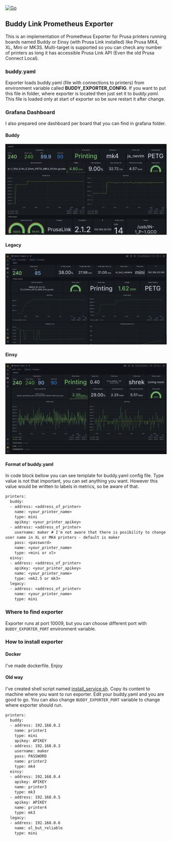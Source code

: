[![Go](https://github.com/pstrobl96/buddy-prometheus-exporter/actions/workflows/go.yml/badge.svg?branch=main)](https://github.com/pstrobl96/buddy-prometheus-exporter/actions/workflows/go.yml)

## Buddy Link Prometheus Exporter

This is an implementation of Prometheus Exporter for Prusa printers running boards named Buddy or Einsy (with Prusa Link installed) like Prusa MK4, XL, Mini or MK3S. Multi-target is supported so you can check any number of printers as long it has accessible Prusa Link API (Even the old Prusa Connect Local).

### buddy.yaml

Exporter loads buddy.yaml (file with connections to printers) from environment variable called **BUDDY_EXPORTER_CONFIG**. If you want to put this file in folder, where exporter is located then just set it to *buddy.yaml*. This file is loaded only at start of exporter so be sure restart it after change.

### Grafana Dashboard

I also prepared one dashboard per board that you can find in grafana folder.

#### Buddy

![dashboard](./grafana/buddy.png)

#### Legacy

![dashboard](./grafana/legacy.png)

#### Einsy

![dashboard](./grafana/einsy.png)

#### Format of buddy.yaml

In code block bellow you can see template for buddy.yaml config file. Type value is not that important, you can set anything you want. However this value would be written to labels in metrics, so be aware of that.

```
printers:
  buddy:
  - address: <address_of_printer>
    name: <your_printer_name>
    type: mini
    apikey: <your_printer_apikey>
  - address: <address_of_printer>
    username: maker # I'm not aware that there is posibility to change user name in XL or MK4 printers - default is maker
    pass: <password>
    name: <your_printer_name>
    type: <mini or xl>
  einsy:
  - address: <address_of_printer>
    apiKey: <your_printer_apikey>
    name: <your_printer_name>
    type: <mk2.5 or mk3>
  legacy:
  - address: <address_of_printer>
    name: <your_printer_name>
    type: mini

```

### Where to find exporter

Exporter runs at port 10009, but you can choose different port with `BUDDY_EXPORTER_PORT` environment variable.

### How to install exporter

#### Docker

I've made dockerfile. Enjoy

#### Old way

I've created shell script named [install_service.sh](install_service.sh). Copy its content to machine where you want to run exporter. Edit your buddy.yaml and you are good to go. You can also change `BUDDY_EXPORTER_PORT` variable to change where exporter should run.

```
printers:
  buddy:
  - address: 192.168.0.2
    name: printer1
    type: mini
    apikey: APIKEY
  - address: 192.168.0.3
    username: maker
    pass: PASSWORD
    name: printer2
    type: mk4
  einsy:
  - address: 192.168.0.4
    apikey: APIKEY
    name: printer3
    type: mk3
  - address: 192.168.0.5
    apikey: APIKEY
    name: printer4
    type: mk3
  legacy:
  - address: 192.168.0.6
    name: ol_but_reliable
    type: mini
```
